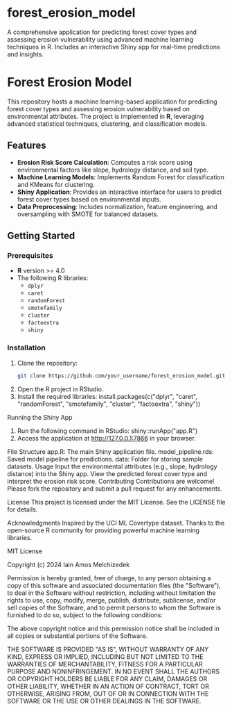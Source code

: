 # forest_erosion_model
A comprehensive application for predicting forest cover types and assessing erosion vulnerability using advanced machine learning techniques in R. Includes an interactive Shiny app for real-time predictions and insights.


# Forest Erosion Model

This repository hosts a machine learning-based application for predicting forest cover types and assessing erosion vulnerability based on environmental attributes. The project is implemented in **R**, leveraging advanced statistical techniques, clustering, and classification models.

## Features
- **Erosion Risk Score Calculation**: Computes a risk score using environmental factors like slope, hydrology distance, and soil type.
- **Machine Learning Models**: Implements Random Forest for classification and KMeans for clustering.
- **Shiny Application**: Provides an interactive interface for users to predict forest cover types based on environmental inputs.
- **Data Preprocessing**: Includes normalization, feature engineering, and oversampling with SMOTE for balanced datasets.

## Getting Started

### Prerequisites
- **R** version >= 4.0
- The following R libraries:
  - `dplyr`
  - `caret`
  - `randomForest`
  - `smotefamily`
  - `cluster`
  - `factoextra`
  - `shiny`

### Installation
1. Clone the repository:
   ```bash
   git clone https://github.com/your_username/forest_erosion_model.git
2. Open the R project in RStudio.
3. Install the required libraries: install.packages(c("dplyr", "caret", "randomForest", "smotefamily", "cluster", "factoextra", "shiny"))

Running the Shiny App
1. Run the following command in RStudio: shiny::runApp("app.R")
2. Access the application at http://127.0.0.1:7866 in your browser.

File Structure
app.R: The main Shiny application file.
model_pipeline.rds: Saved model pipeline for predictions.
data: Folder for storing sample datasets.
Usage
Input the environmental attributes (e.g., slope, hydrology distance) into the Shiny app.
View the predicted forest cover type and interpret the erosion risk score.
Contributing
Contributions are welcome! Please fork the repository and submit a pull request for any enhancements.

License
This project is licensed under the MIT License. See the LICENSE file for details.

Acknowledgments
Inspired by the UCI ML Covertype dataset.
Thanks to the open-source R community for providing powerful machine learning libraries.


MIT License

Copyright (c) 2024 Iain Amos Melchizedek 

Permission is hereby granted, free of charge, to any person obtaining a copy of this software and associated documentation files (the "Software"), to deal in the Software without restriction, including without limitation the rights to use, copy, modify, merge, publish, distribute, sublicense, and/or sell copies of the Software, and to permit persons to whom the Software is furnished to do so, subject to the following conditions:

The above copyright notice and this permission notice shall be included in all copies or substantial portions of the Software.

THE SOFTWARE IS PROVIDED "AS IS", WITHOUT WARRANTY OF ANY KIND, EXPRESS OR IMPLIED, INCLUDING BUT NOT LIMITED TO THE WARRANTIES OF MERCHANTABILITY, FITNESS FOR A PARTICULAR PURPOSE AND NONINFRINGEMENT. IN NO EVENT SHALL THE AUTHORS OR COPYRIGHT HOLDERS BE LIABLE FOR ANY CLAIM, DAMAGES OR OTHER LIABILITY, WHETHER IN AN ACTION OF CONTRACT, TORT OR OTHERWISE, ARISING FROM, OUT OF OR IN CONNECTION WITH THE SOFTWARE OR THE USE OR OTHER DEALINGS IN THE SOFTWARE.


